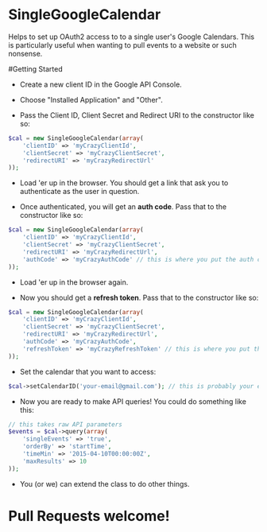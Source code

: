 # SingleGoogleCalendar
Helps to set up OAuth2 access to to a single user's Google Calendars. This is particularly useful when wanting to pull events to a website or such nonsense.


#Getting Started
* Create a new client ID in the Google API Console.

* Choose "Installed Application" and "Other".

* Pass the Client ID, Client Secret and Redirect URI to the constructor like so:

```php
$cal = new SingleGoogleCalendar(array(
    'clientID' => 'myCrazyClientId',
    'clientSecret' => 'myCrazyClientSecret',
    'redirectURI' => 'myCrazyRedirectUrl'
));
```

* Load 'er up in the browser. You should get a link that ask you to authenticate as the user in question.

* Once authenticated, you will get an **auth code**. Pass that to the constructor like so:

```php
$cal = new SingleGoogleCalendar(array(
    'clientID' => 'myCrazyClientId',
    'clientSecret' => 'myCrazyClientSecret',
    'redirectURI' => 'myCrazyRedirectUrl',
    'authCode' => 'myCrazyAuthCode' // this is where you put the auth code
));
```

* Load 'er up in the browser again.

* Now you should get a **refresh token**. Pass that to the constructor like so:

```php
$cal = new SingleGoogleCalendar(array(
    'clientID' => 'myCrazyClientId',
    'clientSecret' => 'myCrazyClientSecret',
    'redirectURI' => 'myCrazyRedirectUrl',
    'authCode' => 'myCrazyAuthCode',
    'refreshToken' => 'myCrazyRefreshToken' // this is where you put the refresh token
));
```

* Set the calendar that you want to access:

```php
$cal->setCalendarID('your-email@gmail.com'); // this is probably your email but it could be different
```

* Now you are ready to make API queries! You could do something like this:

```php
// this takes raw API parameters
$events = $cal->query(array(
    'singleEvents' => 'true',
    'orderBy' => 'startTime',
    'timeMin' => '2015-04-10T00:00:00Z',
    'maxResults' => 10
));
```

* You (or we) can extend the class to do other things.

# Pull Requests welcome!
